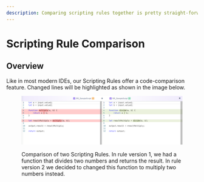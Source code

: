 ```yaml
---
description: Comparing scripting rules together is pretty straight-forward
---
```


# Scripting Rule Comparison

## Overview

Like in most modern IDEs, our Scripting Rules offer a code-comparison feature. Changed lines will be highlighted as shown in the image below.

<figure><img src="../../../.gitbook/assets/image (268) (1).png" alt=""><figcaption><p>Comparison of two Scripting Rules. In rule version 1, we had a function that divides two numbers and returns the result. In rule version 2 we decided to changed this function to multiply two numbers instead.</p></figcaption></figure>
